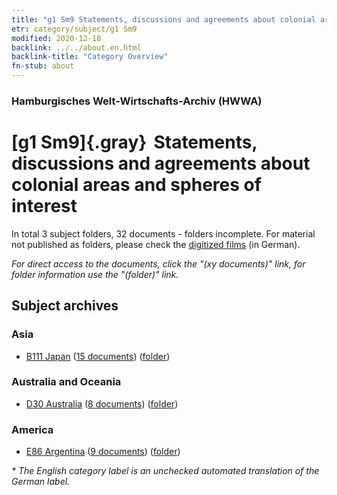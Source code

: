 ```yaml
---
title: "g1 Sm9 Statements, discussions and agreements about colonial areas and spheres of interest"
etr: category/subject/g1 Sm9
modified: 2020-12-18
backlink: ../../about.en.html
backlink-title: "Category Overview"
fn-stub: about
---
```


### Hamburgisches Welt-Wirtschafts-Archiv (HWWA)
# [g1 Sm9]{.gray}&#8201; Statements, discussions and agreements about colonial areas and spheres of interest&#160; 





In total 3 subject folders, 32 documents - folders incomplete.
For material not published as folders, please check the [digitized films](/film/h1_sh) (in German).

_For direct access to the documents, click the "(xy documents)" link, for folder information use the "(folder)" link._

## Subject archives



### Asia

- [B111 Japan](../../../geo/about.en.html#B111) (<a href="https://dfg-viewer.de/show/?tx_dlf[id]=https://pm20.zbw.eu/mets/sh/1412xx/141272/1444xx/144460/public.mets.en.xml" target="_blank">15 documents</a>) ([folder](http://purl.org/pressemappe20/folder/sh/141272,144460))

### Australia and Oceania

- [D30 Australia](../../../geo/about.en.html#D30) (<a href="https://dfg-viewer.de/show/?tx_dlf[id]=https://pm20.zbw.eu/mets/sh/1416xx/141621/1444xx/144460/public.mets.en.xml" target="_blank">8 documents</a>) ([folder](http://purl.org/pressemappe20/folder/sh/141621,144460))

### America

- [E86 Argentina](../../../geo/about.en.html#E86) (<a href="https://dfg-viewer.de/show/?tx_dlf[id]=https://pm20.zbw.eu/mets/sh/1416xx/141692/1444xx/144460/public.mets.en.xml" target="_blank">9 documents</a>) ([folder](http://purl.org/pressemappe20/folder/sh/141692,144460))


_* The English category label is an unchecked automated translation of the German label._

